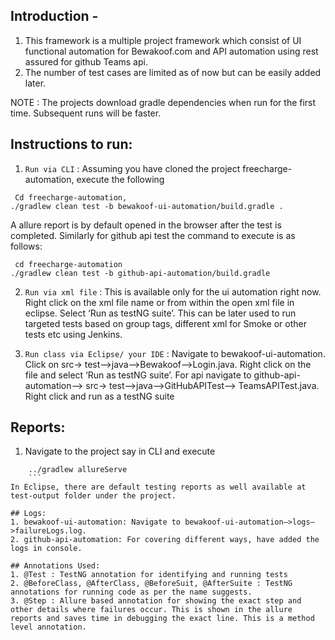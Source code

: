 ## Introduction -

1. This framework is a multiple project framework which consist of UI functional automation for Bewakoof.com and API automation using rest assured for github Teams api.
2. The number of test cases are limited as of now but can be easily added later. 

NOTE : The projects download gradle dependencies when run for the first time. Subsequent runs will be faster.

## Instructions to run:
1. `Run via CLI` : Assuming you have cloned the project freecharge-automation, execute the following
```
 Cd freecharge-automation, 
./gradlew clean test -b bewakoof-ui-automation/build.gradle . 
```
A allure report is by default opened in the browser after the test is completed. 
Similarly for github api test the command to execute is as follows:
```
 cd freecharge-automation
./gradlew clean test -b github-api-automation/build.gradle 
```
2. `Run via xml file` : This is available only for the ui automation right now. 
 Right click on the xml file name or from within the open xml file in eclipse. Select ‘Run as testNG suite’. This can be later used to run targeted tests based on group tags, different xml for Smoke or other tests etc using Jenkins.

3. `Run class via Eclipse/ your IDE` : Navigate to bewakoof-ui-automation. Click on src-> test—>java—>Bewakoof—>Login.java. Right click on the file and select ‘Run as testNG suite’. 
For api navigate to github-api-automation—> src-> test—>java—>GitHubAPITest—> TeamsAPITest.java. Right click and run as a testNG suite

## Reports:
1. Navigate to the project say in CLI and execute 
``` cd <TO your project> 
    ../gradlew allureServe 
    ```
In Eclipse, there are default testing reports as well available at test-output folder under the project.

## Logs:
1. bewakoof-ui-automation: Navigate to bewakoof-ui-automation—>logs—>failureLogs.log. 
2. github-api-automation: For covering different ways, have added the logs in console. 

## Annotations Used:
1. @Test : TestNG annotation for identifying and running tests
2. @BeforeClass, @AfterClass, @BeforeSuit, @AfterSuite : TestNG annotations for running code as per the name suggests.
3. @Step : Allure based annotation for showing the exact step and other details where failures occur. This is shown in the allure reports and saves time in debugging the exact line. This is a method level annotation.

